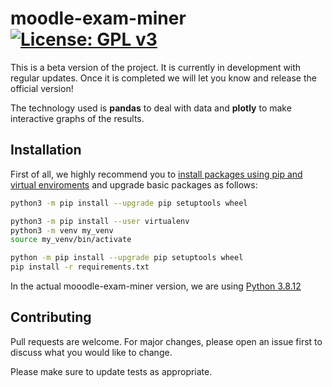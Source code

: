 # moodle-exam-miner [![License: GPL v3](https://img.shields.io/badge/License-GPLv3-orange.svg)](https://www.gnu.org/licenses/gpl-3.0)
This is a beta version of the project.  It is currently in development with regular updates. Once it is completed we will let you know and release the official version!


The technology used is **pandas** to deal with data and **plotly** to make interactive graphs of the results.

## Installation
First of all, we highly recommend you to [install packages using pip and virtual enviroments](https://packaging.python.org/en/latest/guides/installing-using-pip-and-virtual-environments/)
and upgrade basic packages as follows:

```bash
python3 -m pip install --upgrade pip setuptools wheel
```
```bash
python3 -m pip install --user virtualenv
python3 -m venv my_venv
source my_venv/bin/activate
```
```bash
python -m pip install --upgrade pip setuptools wheel
pip install -r requirements.txt
```
In the actual mooodle-exam-miner version, we are using [Python 3.8.12](https://www.python.org/downloads/release/python-3812/)

## Contributing
Pull requests are welcome. For major changes, please open an issue first to discuss what you would like to change.

Please make sure to update tests as appropriate.